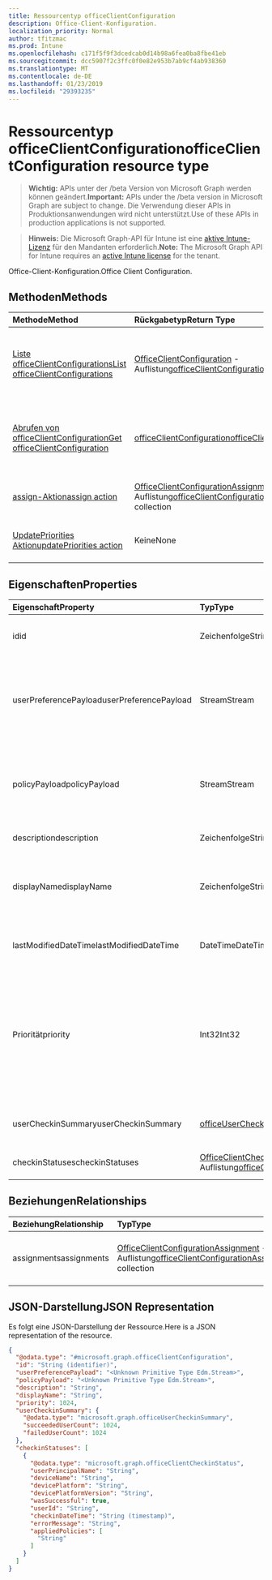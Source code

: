 ```yaml
---
title: Ressourcentyp officeClientConfiguration
description: Office-Client-Konfiguration.
localization_priority: Normal
author: tfitzmac
ms.prod: Intune
ms.openlocfilehash: c171f5f9f3dcedcab0d14b98a6fea0ba8fbe41eb
ms.sourcegitcommit: dcc5907f2c3ffc0f0e82e953b7ab9cf4ab938360
ms.translationtype: MT
ms.contentlocale: de-DE
ms.lasthandoff: 01/23/2019
ms.locfileid: "29393235"
---
```

# <a name="officeclientconfiguration-resource-type"></a><span data-ttu-id="bb43a-103">Ressourcentyp officeClientConfiguration</span><span class="sxs-lookup"><span data-stu-id="bb43a-103">officeClientConfiguration resource type</span></span>

> <span data-ttu-id="bb43a-104">**Wichtig:** APIs unter der /beta Version von Microsoft Graph werden können geändert.</span><span class="sxs-lookup"><span data-stu-id="bb43a-104">**Important:** APIs under the /beta version in Microsoft Graph are subject to change.</span></span> <span data-ttu-id="bb43a-105">Die Verwendung dieser APIs in Produktionsanwendungen wird nicht unterstützt.</span><span class="sxs-lookup"><span data-stu-id="bb43a-105">Use of these APIs in production applications is not supported.</span></span>

> <span data-ttu-id="bb43a-106">**Hinweis:** Die Microsoft Graph-API für Intune ist eine [aktive Intune-Lizenz](https://go.microsoft.com/fwlink/?linkid=839381) für den Mandanten erforderlich.</span><span class="sxs-lookup"><span data-stu-id="bb43a-106">**Note:** The Microsoft Graph API for Intune requires an [active Intune license](https://go.microsoft.com/fwlink/?linkid=839381) for the tenant.</span></span>

<span data-ttu-id="bb43a-107">Office-Client-Konfiguration.</span><span class="sxs-lookup"><span data-stu-id="bb43a-107">Office Client Configuration.</span></span>

## <a name="methods"></a><span data-ttu-id="bb43a-108">Methoden</span><span class="sxs-lookup"><span data-stu-id="bb43a-108">Methods</span></span>
|<span data-ttu-id="bb43a-109">Methode</span><span class="sxs-lookup"><span data-stu-id="bb43a-109">Method</span></span>|<span data-ttu-id="bb43a-110">Rückgabetyp</span><span class="sxs-lookup"><span data-stu-id="bb43a-110">Return Type</span></span>|<span data-ttu-id="bb43a-111">Beschreibung</span><span class="sxs-lookup"><span data-stu-id="bb43a-111">Description</span></span>|
|:---|:---|:---|
|[<span data-ttu-id="bb43a-112">Liste officeClientConfigurations</span><span class="sxs-lookup"><span data-stu-id="bb43a-112">List officeClientConfigurations</span></span>](../api/intune-cirrus-officeclientconfiguration-list.md)|<span data-ttu-id="bb43a-113">[OfficeClientConfiguration](../resources/intune-cirrus-officeclientconfiguration.md) -Auflistung</span><span class="sxs-lookup"><span data-stu-id="bb43a-113">[officeClientConfiguration](../resources/intune-cirrus-officeclientconfiguration.md) collection</span></span>|<span data-ttu-id="bb43a-114">Listeneigenschaften und Beziehungen der [OfficeClientConfiguration](../resources/intune-cirrus-officeclientconfiguration.md) -Objekte.</span><span class="sxs-lookup"><span data-stu-id="bb43a-114">List properties and relationships of the [officeClientConfiguration](../resources/intune-cirrus-officeclientconfiguration.md) objects.</span></span>|
|[<span data-ttu-id="bb43a-115">Abrufen von officeClientConfiguration</span><span class="sxs-lookup"><span data-stu-id="bb43a-115">Get officeClientConfiguration</span></span>](../api/intune-cirrus-officeclientconfiguration-get.md)|[<span data-ttu-id="bb43a-116">officeClientConfiguration</span><span class="sxs-lookup"><span data-stu-id="bb43a-116">officeClientConfiguration</span></span>](../resources/intune-cirrus-officeclientconfiguration.md)|<span data-ttu-id="bb43a-117">Lesen Sie Eigenschaften und Beziehungen des [OfficeClientConfiguration](../resources/intune-cirrus-officeclientconfiguration.md) -Objekts.</span><span class="sxs-lookup"><span data-stu-id="bb43a-117">Read properties and relationships of the [officeClientConfiguration](../resources/intune-cirrus-officeclientconfiguration.md) object.</span></span>|
|[<span data-ttu-id="bb43a-118">assign-Aktion</span><span class="sxs-lookup"><span data-stu-id="bb43a-118">assign action</span></span>](../api/intune-cirrus-officeclientconfiguration-assign.md)|<span data-ttu-id="bb43a-119">[OfficeClientConfigurationAssignment](../resources/intune-cirrus-officeclientconfigurationassignment.md) -Auflistung</span><span class="sxs-lookup"><span data-stu-id="bb43a-119">[officeClientConfigurationAssignment](../resources/intune-cirrus-officeclientconfigurationassignment.md) collection</span></span>|<span data-ttu-id="bb43a-120">Ersetzen Sie alle Gruppen für eine Richtlinie.</span><span class="sxs-lookup"><span data-stu-id="bb43a-120">Replace all targeted groups for a policy.</span></span>|
|[<span data-ttu-id="bb43a-121">UpdatePriorities Aktion</span><span class="sxs-lookup"><span data-stu-id="bb43a-121">updatePriorities action</span></span>](../api/intune-cirrus-officeclientconfiguration-updatepriorities.md)|<span data-ttu-id="bb43a-122">Keine</span><span class="sxs-lookup"><span data-stu-id="bb43a-122">None</span></span>|<span data-ttu-id="bb43a-123">Aktualisieren Sie die Richtlinie Prioritäten.</span><span class="sxs-lookup"><span data-stu-id="bb43a-123">Update policy priorities.</span></span>|

## <a name="properties"></a><span data-ttu-id="bb43a-124">Eigenschaften</span><span class="sxs-lookup"><span data-stu-id="bb43a-124">Properties</span></span>
|<span data-ttu-id="bb43a-125">Eigenschaft</span><span class="sxs-lookup"><span data-stu-id="bb43a-125">Property</span></span>|<span data-ttu-id="bb43a-126">Typ</span><span class="sxs-lookup"><span data-stu-id="bb43a-126">Type</span></span>|<span data-ttu-id="bb43a-127">Beschreibung</span><span class="sxs-lookup"><span data-stu-id="bb43a-127">Description</span></span>|
|:---|:---|:---|
|<span data-ttu-id="bb43a-128">id</span><span class="sxs-lookup"><span data-stu-id="bb43a-128">id</span></span>|<span data-ttu-id="bb43a-129">Zeichenfolge</span><span class="sxs-lookup"><span data-stu-id="bb43a-129">String</span></span>|<span data-ttu-id="bb43a-130">ID des die Richtlinie Office-Client-Konfiguration.</span><span class="sxs-lookup"><span data-stu-id="bb43a-130">Id of the office client configuration policy.</span></span>|
|<span data-ttu-id="bb43a-131">userPreferencePayload</span><span class="sxs-lookup"><span data-stu-id="bb43a-131">userPreferencePayload</span></span>|<span data-ttu-id="bb43a-132">Stream</span><span class="sxs-lookup"><span data-stu-id="bb43a-132">Stream</span></span>|<span data-ttu-id="bb43a-133">Vorgaben JSON-Zeichenfolge im Binärformat, können diese Werte vom Benutzer außer Kraft gesetzt werden.</span><span class="sxs-lookup"><span data-stu-id="bb43a-133">Preference settings JSON string in binary format, these values can be overridden by the user.</span></span>|
|<span data-ttu-id="bb43a-134">policyPayload</span><span class="sxs-lookup"><span data-stu-id="bb43a-134">policyPayload</span></span>|<span data-ttu-id="bb43a-135">Stream</span><span class="sxs-lookup"><span data-stu-id="bb43a-135">Stream</span></span>|<span data-ttu-id="bb43a-136">Richtlinieneinstellungen für JSON-Zeichenfolge im Binärformat, diese Werte können nicht vom Benutzer geändert werden.</span><span class="sxs-lookup"><span data-stu-id="bb43a-136">Policy settings JSON string in binary format, these values cannot be changed by the user.</span></span>|
|<span data-ttu-id="bb43a-137">description</span><span class="sxs-lookup"><span data-stu-id="bb43a-137">description</span></span>|<span data-ttu-id="bb43a-138">Zeichenfolge</span><span class="sxs-lookup"><span data-stu-id="bb43a-138">String</span></span>|<span data-ttu-id="bb43a-139">Noch nicht dokumentiert</span><span class="sxs-lookup"><span data-stu-id="bb43a-139">Not yet documented</span></span>|
|<span data-ttu-id="bb43a-140">displayName</span><span class="sxs-lookup"><span data-stu-id="bb43a-140">displayName</span></span>|<span data-ttu-id="bb43a-141">Zeichenfolge</span><span class="sxs-lookup"><span data-stu-id="bb43a-141">String</span></span>|<span data-ttu-id="bb43a-142">Admin bereitgestellte Beschreibung für den Office-Client Konfigurationsrichtlinie.</span><span class="sxs-lookup"><span data-stu-id="bb43a-142">Admin provided description of the office client configuration policy.</span></span>|
|<span data-ttu-id="bb43a-143">lastModifiedDateTime</span><span class="sxs-lookup"><span data-stu-id="bb43a-143">lastModifiedDateTime</span></span>|<span data-ttu-id="bb43a-144">DateTime</span><span class="sxs-lookup"><span data-stu-id="bb43a-144">DateTime</span></span>|<span data-ttu-id="bb43a-145">Zuletzt geänderte Datetime-Stempel der Richtlinie.</span><span class="sxs-lookup"><span data-stu-id="bb43a-145">Last modified datetime stamp of the policy.</span></span>|
|<span data-ttu-id="bb43a-146">Priorität</span><span class="sxs-lookup"><span data-stu-id="bb43a-146">priority</span></span>|<span data-ttu-id="bb43a-147">Int32</span><span class="sxs-lookup"><span data-stu-id="bb43a-147">Int32</span></span>|<span data-ttu-id="bb43a-148">Prioritätswert sollte eindeutigen Wert für jede Richtlinie unter einem Mandanten sein und für konfliktlösung verwendet werden, niedrigere Werte bedeuten, dass Priorität hoch ist.</span><span class="sxs-lookup"><span data-stu-id="bb43a-148">Priority value should be unique value for each policy under a tenant and will be used for conflict resolution, lower values mean priority is high.</span></span>|
|<span data-ttu-id="bb43a-149">userCheckinSummary</span><span class="sxs-lookup"><span data-stu-id="bb43a-149">userCheckinSummary</span></span>|[<span data-ttu-id="bb43a-150">officeUserCheckinSummary</span><span class="sxs-lookup"><span data-stu-id="bb43a-150">officeUserCheckinSummary</span></span>](../resources/intune-cirrus-officeusercheckinsummary.md)|<span data-ttu-id="bb43a-151">Benutzer Einchecken Zusammenfassung für die Richtlinie ein.</span><span class="sxs-lookup"><span data-stu-id="bb43a-151">User check-in summary for the policy.</span></span>|
|<span data-ttu-id="bb43a-152">checkinStatuses</span><span class="sxs-lookup"><span data-stu-id="bb43a-152">checkinStatuses</span></span>|<span data-ttu-id="bb43a-153">[OfficeClientCheckinStatus](../resources/intune-cirrus-officeclientcheckinstatus.md) -Auflistung</span><span class="sxs-lookup"><span data-stu-id="bb43a-153">[officeClientCheckinStatus](../resources/intune-cirrus-officeclientcheckinstatus.md) collection</span></span>|<span data-ttu-id="bb43a-154">Liste der Office-Client Einchecken Status.</span><span class="sxs-lookup"><span data-stu-id="bb43a-154">List of office Client check-in status.</span></span>|

## <a name="relationships"></a><span data-ttu-id="bb43a-155">Beziehungen</span><span class="sxs-lookup"><span data-stu-id="bb43a-155">Relationships</span></span>
|<span data-ttu-id="bb43a-156">Beziehung</span><span class="sxs-lookup"><span data-stu-id="bb43a-156">Relationship</span></span>|<span data-ttu-id="bb43a-157">Typ</span><span class="sxs-lookup"><span data-stu-id="bb43a-157">Type</span></span>|<span data-ttu-id="bb43a-158">Beschreibung</span><span class="sxs-lookup"><span data-stu-id="bb43a-158">Description</span></span>|
|:---|:---|:---|
|<span data-ttu-id="bb43a-159">assignments</span><span class="sxs-lookup"><span data-stu-id="bb43a-159">assignments</span></span>|<span data-ttu-id="bb43a-160">[OfficeClientConfigurationAssignment](../resources/intune-cirrus-officeclientconfigurationassignment.md) -Auflistung</span><span class="sxs-lookup"><span data-stu-id="bb43a-160">[officeClientConfigurationAssignment](../resources/intune-cirrus-officeclientconfigurationassignment.md) collection</span></span>|<span data-ttu-id="bb43a-161">Die Liste der zugewiesenen Gruppe für die Richtlinie ein.</span><span class="sxs-lookup"><span data-stu-id="bb43a-161">The list of group assignments for the policy.</span></span>|

## <a name="json-representation"></a><span data-ttu-id="bb43a-162">JSON-Darstellung</span><span class="sxs-lookup"><span data-stu-id="bb43a-162">JSON Representation</span></span>
<span data-ttu-id="bb43a-163">Es folgt eine JSON-Darstellung der Ressource.</span><span class="sxs-lookup"><span data-stu-id="bb43a-163">Here is a JSON representation of the resource.</span></span>
<!-- {
  "blockType": "resource",
  "keyProperty": "id",
  "@odata.type": "microsoft.graph.officeClientConfiguration"
}
-->
``` json
{
  "@odata.type": "#microsoft.graph.officeClientConfiguration",
  "id": "String (identifier)",
  "userPreferencePayload": "<Unknown Primitive Type Edm.Stream>",
  "policyPayload": "<Unknown Primitive Type Edm.Stream>",
  "description": "String",
  "displayName": "String",
  "priority": 1024,
  "userCheckinSummary": {
    "@odata.type": "microsoft.graph.officeUserCheckinSummary",
    "succeededUserCount": 1024,
    "failedUserCount": 1024
  },
  "checkinStatuses": [
    {
      "@odata.type": "microsoft.graph.officeClientCheckinStatus",
      "userPrincipalName": "String",
      "deviceName": "String",
      "devicePlatform": "String",
      "devicePlatformVersion": "String",
      "wasSuccessful": true,
      "userId": "String",
      "checkinDateTime": "String (timestamp)",
      "errorMessage": "String",
      "appliedPolicies": [
        "String"
      ]
    }
  ]
}
```



